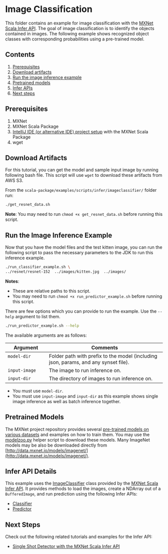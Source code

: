 <!--- Licensed to the Apache Software Foundation (ASF) under one -->
<!--- or more contributor license agreements.  See the NOTICE file -->
<!--- distributed with this work for additional information -->
<!--- regarding copyright ownership.  The ASF licenses this file -->
<!--- to you under the Apache License, Version 2.0 (the -->
<!--- "License"); you may not use this file except in compliance -->
<!--- with the License.  You may obtain a copy of the License at -->

<!---   http://www.apache.org/licenses/LICENSE-2.0 -->

<!--- Unless required by applicable law or agreed to in writing, -->
<!--- software distributed under the License is distributed on an -->
<!--- "AS IS" BASIS, WITHOUT WARRANTIES OR CONDITIONS OF ANY -->
<!--- KIND, either express or implied.  See the License for the -->
<!--- specific language governing permissions and limitations -->
<!--- under the License. -->

# Image Classification

This folder contains an example for image classification with the [MXNet Scala Infer API](https://github.com/apache/incubator-mxnet/tree/master/scala-package/infer).
The goal of image classification is to identify the objects contained in images.
The following example shows recognized object classes with corresponding probabilities using a pre-trained model.


## Contents

1. [Prerequisites](#prerequisites)
2. [Download artifacts](#download-artifacts)
3. [Run the image inference example](#run-the-image-inference-example)
4. [Pretrained models](#pretrained-models)
5. [Infer APIs](#infer-api-details)
6. [Next steps](#next-steps)


## Prerequisites

1. MXNet
2. MXNet Scala Package
3. [IntelliJ IDE (or alternative IDE) project setup](http://mxnet.incubator.apache.org/tutorials/scala/mxnet_scala_on_intellij.html) with the MXNet Scala Package
4. wget


## Download Artifacts

For this tutorial, you can get the model and sample input image by running following bash file. This script will use `wget` to download these artifacts from AWS S3.

From the `scala-package/examples/scripts/infer/imageclassifier/` folder run:

```bash
./get_resnet_data.sh
```

**Note**: You may need to run `chmod +x get_resnet_data.sh` before running this script.


## Run the Image Inference Example

Now that you have the model files and the test kitten image, you can run the following script to pass the necessary parameters to the JDK to run this inference example.

```bash
./run_classifier_example.sh \
../resnet/resnet-152  ../images/kitten.jpg  ../images/
```

**Notes**:
* These are relative paths to this script.
* You may need to run `chmod +x run_predictor_example.sh` before running this script.

There are few options which you can provide to run the example. Use the `--help` argument to list them.

```bash
./run_predictor_example.sh --help
```

The available arguments are as follows:

| Argument                      | Comments                                 |
| ----------------------------- | ---------------------------------------- |
| `model-dir`                   | Folder path with prefix to the model (including json, params, and any synset file). |
| `input-image`                 | The image to run inference on. |
| `input-dir`                   | The directory of images to run inference on. |

* You must use `model-dir`.
* You must use `input-image` and `input-dir` as this example shows single image inference as well as batch inference together.


## Pretrained Models

The MXNet project repository provides several [pre-trained models on various datasets](https://github.com/apache/incubator-mxnet/tree/master/example/image-classification#pre-trained-models) and examples on how to train them. You may use the [modelzoo.py](https://github.com/apache/incubator-mxnet/blob/master/example/image-classification/common/modelzoo.py) helper script to download these models. Many ImageNet models may be also be downloaded directly from [http://data.mxnet.io/models/imagenet/](http://data.mxnet.io/models/imagenet/).


## Infer API Details

This example uses the [ImageClassifier](https://github.com/apache/incubator-mxnet/blob/master/scala-package/infer/src/main/scala/org/apache/mxnet/infer/ImageClassifier.scala)
class provided by the [MXNet Scala Infer API](https://github.com/apache/incubator-mxnet/tree/master/scala-package/infer).
It provides methods to load the images, create a NDArray out of a `BufferedImage`, and run prediction using the following Infer APIs:
* [Classifier](https://github.com/apache/incubator-mxnet/blob/master/scala-package/infer/src/main/scala/org/apache/mxnet/infer/Classifier.scala)
* [Predictor](https://github.com/apache/incubator-mxnet/blob/master/scala-package/infer/src/main/scala/org/apache/mxnet/infer/Predictor.scala)


## Next Steps

Check out the following related tutorials and examples for the Infer API:

* [Single Shot Detector with the MXNet Scala Infer API](../objectdetector/README.md)
